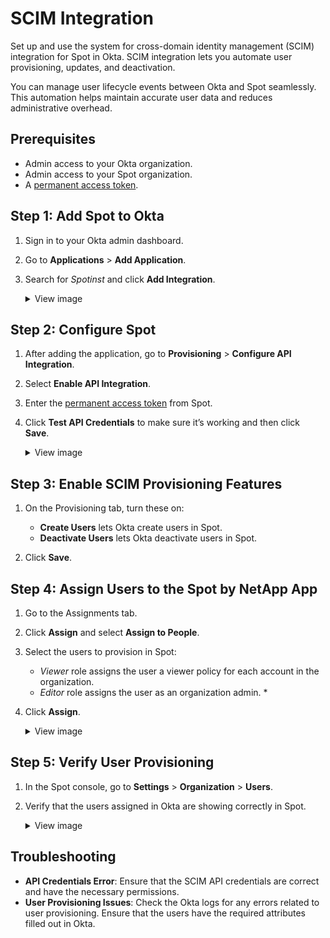 # SCIM Integration

Set up and use the system for cross-domain identity management (SCIM) integration for Spot in Okta. SCIM integration lets you automate user provisioning, updates, and deactivation.

You can manage user lifecycle events between Okta and Spot seamlessly. This automation helps maintain accurate user data and reduces administrative overhead.

## Prerequisites
* Admin access to your Okta organization.
* Admin access to your Spot organization.
* A [permanent access token](https://docs.spot.io/administration/api/create-api-token).

## Step 1: Add Spot to Okta

1. Sign in to your Okta admin dashboard.
2. Go to **Applications** > **Add Application**.
3. Search for <i>Spotinst</i> and click **Add Integration**.

    <details>
   <summary markdown="span">View image</summary>

    <img alt="scim1" src="https://github.com/user-attachments/assets/7f2c1ee9-cb5b-442a-b680-569b505fef50">

    </details>

## Step 2: Configure Spot

1. After adding the application, go to **Provisioning** > **Configure API Integration**.
2. Select **Enable API Integration**.
3. Enter the [permanent access token](https://docs.spot.io/administration/api/create-api-token) from Spot.
4. Click **Test API Credentials** to make sure it’s working and then click **Save**.
   
    <details>
   <summary markdown="span">View image</summary>
      
   <img alt="scim2" src="https://github.com/user-attachments/assets/fc8cae93-8796-4fd1-bb6f-e67a638eb49d">
    </details>

## Step 3: Enable SCIM Provisioning Features

1. On the Provisioning tab, turn these on:
     * **Create Users** lets Okta create users in Spot.
     * **Deactivate Users** lets Okta deactivate users in Spot.

2. Click **Save**.

## Step 4: Assign Users to the Spot by NetApp App

1. Go to the Assignments tab.
2. Click **Assign** and select **Assign to People**.
3. Select the users to provision in Spot:
     * <i>Viewer</i> role assigns the user a viewer policy for each account in the organization.
     * <i>Editor</i> role assigns the user as an organization admin.     * 
4. Click **Assign**.

    <details>
   <summary markdown="span">View image</summary>
   
   <img alt="scim3" src="https://github.com/user-attachments/assets/4b146b19-1b6d-4e22-b25b-90d87b440835">
    </details>

## Step 5: Verify User Provisioning

1. In the Spot console, go to **Settings** > **Organization** > **Users**.
2. Verify that the users assigned in Okta are showing correctly in Spot.
    <details>
   <summary markdown="span">View image</summary>

   <img alt="scim4" src="https://github.com/user-attachments/assets/21ecaf2e-fc5c-4296-9c01-c8b6ae6195dd">

    </details>


## Troubleshooting

* **API Credentials Error**: Ensure that the SCIM API credentials are correct and have the necessary permissions.
* **User Provisioning Issues**: Check the Okta logs for any errors related to user provisioning. Ensure that the users have the required attributes filled out in Okta.

